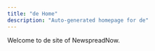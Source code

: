 ```yaml
---
title: "de Home"
description: "Auto-generated homepage for de"
---
```

Welcome to de site of NewspreadNow.

